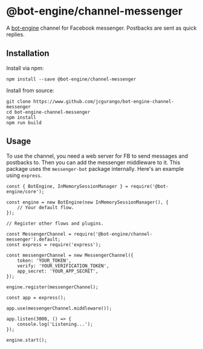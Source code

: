 # @bot-engine/channel-messenger
A [bot-engine](https://github.com/jcgurango/bot-engine) channel for Facebook messenger. Postbacks are sent as quick replies.

## Installation
Install via npm:

```
npm install --save @bot-engine/channel-messenger
```

Install from source:

```
git clone https://www.github.com/jcgurango/bot-engine-channel-messenger
cd bot-engine-channel-messenger
npm install
npm run build
```

## Usage
To use the channel, you need a web server for FB to send messages and postbacks to. Then you can add the messenger middleware to it. This package uses the `messenger-bot` package internally. Here's an example using `express`.

```
const { BotEngine, InMemorySessionManager } = require('@bot-engine/core');

const engine = new BotEngine(new InMemorySessionManager(), {
    // Your default flow.
});

// Register other flows and plugins.

const MessengerChannel = require('@bot-engine/channel-messenger').default;
const express = require('express');

const messengerChannel = new MessengerChannel({
    token: 'YOUR_TOKEN',
    verify: 'YOUR_VERIFICATION_TOKEN',
    app_secret: 'YOUR_APP_SECRET',
});

engine.register(messengerChannel);

const app = express();

app.use(messengerChannel.middleware());

app.listen(3000, () => {
    console.log('Listening...');
});

engine.start();
```

